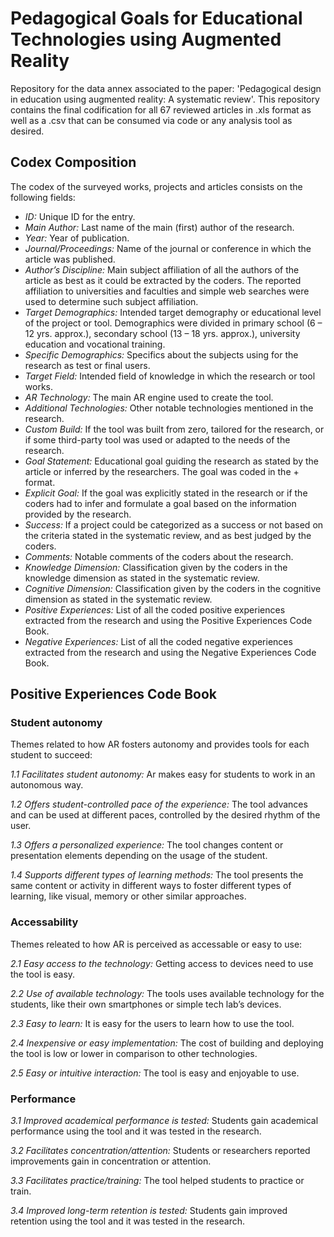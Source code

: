 <h1>Pedagogical Goals for Educational Technologies using Augmented Reality</h1>
<p>Repository for the data annex associated to the paper: 'Pedagogical design in education using augmented reality: A systematic review'. This repository contains the  final codification for all 67 reviewed articles in .xls format as well as a .csv that can be consumed via code or any analysis tool as desired.</p>

<h2>Codex Composition</h2>
<p>The codex of the surveyed works, projects and articles consists on the following fields:</p>
<ul>
<li><em>ID:</em> Unique ID for the entry.</li>
<li><em>Main Author:</em> Last name of the main (first) author of the research.</li>
<li><em>Year:</em> Year of publication.</li>
<li><em>Journal/Proceedings:</em> Name of the journal or conference in which the article was published.</li>
<li><em>Author’s Discipline:</em> Main subject affiliation of all the authors of the article as best as it could be extracted by the coders. The reported affiliation to  universities and faculties and simple web searches were used to determine such subject affiliation.</li>
<li><em>Target Demographics:</em> Intended target demography or educational level of the project or tool. Demographics were divided in primary school (6 – 12 yrs. approx.), secondary school (13 – 18 yrs. approx.), university education and vocational training.</li>
<li><em>Specific Demographics:</em> Specifics about the subjects using for the research as test or final users.</li>
<li><em>Target Field:</em> Intended field of knowledge in which the research or tool works.</li>
<li><em>AR Technology:</em> The main AR engine used to create the tool.</li>
<li><em>Additional Technologies:</em> Other notable technologies mentioned in the research.</li>
<li><em>Custom Build:</em> If the tool was built from zero, tailored for the research, or if some third-party tool was used or adapted to the needs of the research.</li>
<li><em>Goal Statement:</em> Educational goal guiding the research as stated by the article or inferred by the researchers. The goal was coded in the <verb> + <action> format.</li>
<li><em>Explicit Goal:</em> If the goal was explicitly stated in the research or if the coders had to infer and formulate a goal based on the information provided by the research.</li>
<li><em>Success:</em> If a project could be categorized as a success or not based on the criteria stated in the systematic review, and as best judged by the coders.</li>
<li><em>Comments:</em> Notable comments of the coders about the research.</li>
<li><em>Knowledge Dimension:</em> Classification given by the coders in the knowledge dimension as stated in the systematic review.</li>
<li><em>Cognitive Dimension:</em> Classification given by the coders in the cognitive dimension as stated in the systematic review.</li>
<li><em>Positive Experiences:</em> List of all the coded positive experiences extracted from the research and using the Positive Experiences Code Book.</li>
<li><em>Negative Experiences:</em> List of all the coded negative experiences extracted from the research and using the Negative Experiences Code Book.</li>
</ul>

<h2>Positive Experiences Code Book</h2>	
<h3>Student autonomy</h3>
<p>Themes related to how AR fosters autonomy and provides tools for each student to succeed:</p>
<p><em>1.1 Facilitates student autonomy:</em> Ar makes easy for students to work in an autonomous way.</p>
<p><em>1.2 Offers student-controlled pace of the experience:</em> The tool advances and can be used at different paces, controlled by the desired rhythm of the user.</p>
<p><em>1.3 Offers a personalized experience:</em> The tool changes content or presentation elements depending on the usage of the student.</p>
<p><em>1.4 Supports different types of learning methods:</em> The tool presents the same content or activity in different ways to foster different types of learning, like visual, memory or other similar approaches.</p>
<h3>Accessability</h3>
<p>Themes releated to how AR is perceived as accessable or easy to use:</p>
<p><em>2.1 Easy access to the technology:</em> Getting access to devices need to use the tool is easy.</p>
<p><em>2.2 Use of available technology:</em> The tools uses available technology for the students, like their own smartphones or simple tech lab’s devices.</p>
<p><em>2.3 Easy to learn:</em> It is easy for the users to learn how to use the tool.</p>
<p><em>2.4 Inexpensive or easy implementation:</em> The cost of building and deploying the tool is low or lower in comparison to other technologies.</p>
<p><em>2.5 Easy or intuitive interaction:</em> The tool is easy and enjoyable to use.</p>
<h3>Performance</h3>	
<p><em>3.1 Improved academical performance is tested:</em> Students gain academical performance using the tool and it was tested in the research.</p>
<p><em>3.2 Facilitates concentration/attention:</em> Students or researchers reported improvements gain in concentration or attention.</p>
<p><em>3.3 Facilitates practice/training:</em> The tool helped students to practice or train.</p>
<p><em>3.4 Improved long-term retention is tested:</em> Students gain improved retention using the tool and it was tested in the research.</p>
